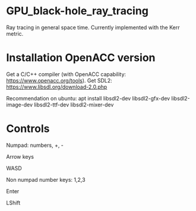# GPU_black-hole_ray_tracing
Ray tracing in general space time. Currently implemented with the Kerr metric.

# Installation OpenACC version
Get a C/C++ compiler (with OpenACC capability: https://www.openacc.org/tools).
Get SDL2: https://www.libsdl.org/download-2.0.php

Recommendation on ubuntu:
apt install libsdl2-dev libsdl2-gfx-dev libsdl2-image-dev libsdl2-ttf-dev libsdl2-mixer-dev

# Controls
Numpad: numbers, +, -

Arrow keys

WASD

Non numpad number keys: 1,2,3

Enter

LShift



